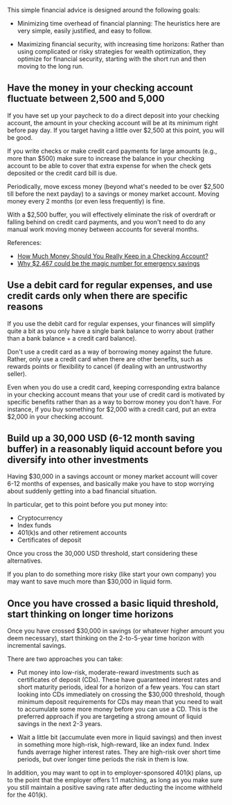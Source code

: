 This simple financial advice is designed around the following goals:

* Minimizing time overhead of financial planning: The heuristics here
  are very simple, easily justified, and easy to follow.

* Maximizing financial security, with increasing time horizons: Rather
  than using complicated or risky strategies for wealth optimization,
  they optimize for financial security, starting with the short run
  and then moving to the long run.

## Have the money in your checking account fluctuate between 2,500 and 5,000

If you have set up your paycheck to do a direct deposit into your
checking account, the amount in your checking account will be at its
minimum right before pay day. If you target having a little over
$2,500 at this point, you will be good.

If you write checks or make credit card payments for large amounts
(e.g., more than $500) make sure to increase the balance in your
checking account to be able to cover that extra expense for when the
check gets deposited or the credit card bill is due.

Periodically, move excess money (beyond what's needed to be over
$2,500 till before the next payday) to a savings or money market
account. Moving money every 2 months (or even less frequently) is
fine.

With a $2,500 buffer, you will effectively eliminate the risk of
overdraft or falling behind on credit card payments, and you won't
need to do any manual work moving money between accounts for several
months.

References:

- [How Much Money Should You Really Keep in a Checking Account?](https://www.fool.com/the-ascent/banks/articles/how-much-money-should-you-really-keep-in-checking-account/)
- [Why $2,467 could be the magic number for emergency savings](https://www.marketwatch.com/story/why-2467-could-be-the-magic-number-for-emergency-savings-2019-10-15)

## Use a debit card for regular expenses, and use credit cards only when there are specific reasons

If you use the debit card for regular expenses, your finances will
simplify quite a bit as you only have a single bank balance to worry
about (rather than a bank balance + a credit card balance).

Don't use a credit card as a way of borrowing money against the
future. Rather, only use a credit card when there are other benefits,
such as rewards points or flexibility to cancel (if dealing with an
untrustworthy seller).

Even when you do use a credit card, keeping corresponding extra
balance in your checking account means that your use of credit card is
motivated by specific benefits rather than as a way to borrow money
you don't have. For instance, if you buy something for $2,000 with a
credit card, put an extra $2,000 in your checking account.

## Build up a 30,000 USD (6-12 month saving buffer) in a reasonably liquid account before you diversify into other investments

Having $30,000 in a savings account or money market account will cover
6-12 months of expenses, and basically make you have to stop worrying
about suddenly getting into a bad financial situation.

In particular, get to this point before you put money into:

* Cryptocurrency
* Index funds
* 401(k)s and other retirement accounts
* Certificates of deposit

Once you cross the 30,000 USD threshold, start considering these
alternatives.

If you plan to do something more risky (like start your own company)
you may want to save much more than $30,000 in liquid form.

## Once you have crossed a basic liquid threshold, start thinking on longer time horizons

Once you have crossed $30,000 in savings (or whatever higher amount
you deem necessary), start thinking on the 2-to-5-year time horizon
with incremental savings.

There are two approaches you can take:

* Put money into low-risk, moderate-reward investments such as
  certificates of deposit (CDs). These have guaranteed interest rates
  and short maturity periods, ideal for a horizon of a few years. You
  can start looking into CDs immediately on crossing the $30,000
  threshold, though minimum deposit requirements for CDs may mean that
  you need to wait to accumulate some more money before you can use a
  CD. This is the preferred approach if you are targeting a strong
  amount of liquid savings in the next 2-3 years.

* Wait a little bit (accumulate even more in liquid savings) and then
  invest in something more high-risk, high-reward, like an index
  fund. Index funds averrage higher interest rates. They are high-risk
  over short time periods, but over longer time periods the risk in
  them is low.

In addition, you may want to opt in to employer-sponsored 401(k)
plans, up to the point that the employer offers 1:1 matching, as long
as you make sure you still maintain a positive saving rate after
deducting the income withheld for the 401(k).
